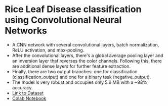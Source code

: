<h1> Rice Leaf Disease classification using Convolutional Neural Networks </h1>

* A CNN network with several convolutional layers, batch normalization, ReLU activation, and max-pooling.
* After the convolutional layers, there's a global average pooling layer and an inversion layer that reverses the color channels.
Following this, there are additional dense layers for further feature extraction.
* Finally, there are two output branches: one for classification (classification_output) and one for a binary task (negative_output).
* The model is very robust and occupies only 5.6 MB with a ~98% accuracy.
* <a href="https://www.kaggle.com/datasets/isaacritharson/severity-based-rice-leaf-diseases-dataset">Link to Dataset</a>
* <a href="https://colab.research.google.com/drive/1zYAvIU5sjBOU5ZD-xEqWsOHPK92vfC8i?usp=sharing">Colab Notebook</a>
